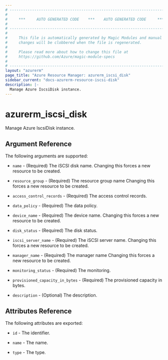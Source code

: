 ```yaml
---
# ----------------------------------------------------------------------------
#
#     ***     AUTO GENERATED CODE    ***    AUTO GENERATED CODE     ***
#
# ----------------------------------------------------------------------------
#
#     This file is automatically generated by Magic Modules and manual
#     changes will be clobbered when the file is regenerated.
#
#     Please read more about how to change this file at
#     https://github.com/Azure/magic-module-specs
#
# ----------------------------------------------------------------------------
layout: "azurerm"
page_title: "Azure Resource Manager: azurerm_iscsi_disk"
sidebar_current: "docs-azurerm-resource-iscsi-disk"
description: |-
  Manage Azure IscsiDisk instance.
---
```


# azurerm_iscsi_disk

Manage Azure IscsiDisk instance.


## Argument Reference

The following arguments are supported:

* `name` - (Required) The iSCSI disk name. Changing this forces a new resource to be created.

* `resource_group` - (Required) The resource group name Changing this forces a new resource to be created.

* `access_control_records` - (Required) The access control records.

* `data_policy` - (Required) The data policy.

* `device_name` - (Required) The device name. Changing this forces a new resource to be created.

* `disk_status` - (Required) The disk status.

* `iscsi_server_name` - (Required) The iSCSI server name. Changing this forces a new resource to be created.

* `manager_name` - (Required) The manager name Changing this forces a new resource to be created.

* `monitoring_status` - (Required) The monitoring.

* `provisioned_capacity_in_bytes` - (Required) The provisioned capacity in bytes.

* `description` - (Optional) The description.

## Attributes Reference

The following attributes are exported:

* `id` - The identifier.

* `name` - The name.

* `type` - The type.
